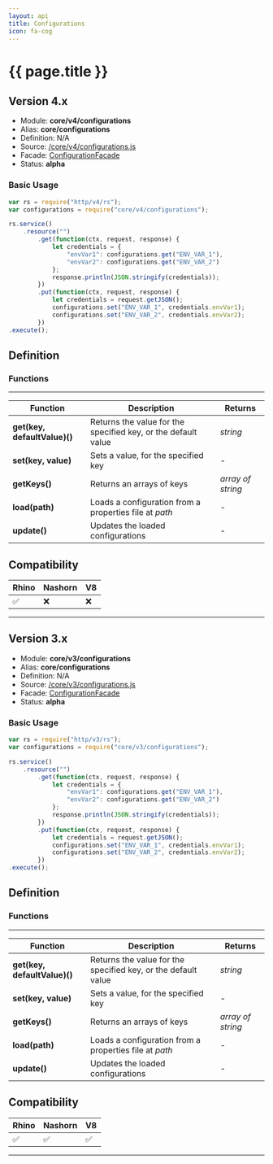 ```yaml
---
layout: api
title: Configurations
icon: fa-cog
---
```


{{ page.title }}
===

Version 4.x
---

- Module: **core/v4/configurations**
- Alias: **core/configurations**
- Definition: N/A
- Source: [/core/v4/configurations.js](https://github.com/dirigiblelabs/api-core/blob/master/core/v4/configurations.js)
- Facade: [ConfigurationFacade](https://github.com/eclipse/dirigible/blob/master/modules/commons/commons-config/src/main/java/org/eclipse/dirigible/commons/config/Configuration.java)
- Status: **alpha**

### Basic Usage

```javascript
var rs = require("http/v4/rs");
var configurations = require("core/v4/configurations");

rs.service()
    .resource("")
        .get(function(ctx, request, response) {
            let credentials = {
                "envVar1": configurations.get("ENV_VAR_1"),
                "envVar2": configurations.get("ENV_VAR_2")
            };
            response.println(JSON.stringify(credentials));
        })
        .put(function(ctx, request, response) {
            let credentials = request.getJSON();
            configurations.set("ENV_VAR_1", credentials.envVar1);
            configurations.set("ENV_VAR_2", credentials.envVar2);
        })
.execute();

```



Definition
---

### Functions

---

Function     | Description | Returns
------------ | ----------- | --------
**get(key, defaultValue)()** | Returns the value for the specified key, or the default value | *string*
**set(key, value)** | Sets a value, for the specified key | *-*
**getKeys()** | Returns an arrays of keys | *array of string*
**load(path)** | Loads a configuration from a properties file at *path* | *-* 
**update()** | Updates the loaded configurations | *-*


Compatibility
---

Rhino | Nashorn | V8
----- | ------- | --------
 ✅  | ❌  | ❌

---

Version 3.x
---

- Module: **core/v3/configurations**
- Alias: **core/configurations**
- Definition: N/A
- Source: [/core/v3/configurations.js](https://github.com/dirigiblelabs/api-core/blob/master/core/v3/configurations.js)
- Facade: [ConfigurationFacade](https://github.com/eclipse/dirigible/blob/master/modules/commons/commons-config/src/main/java/org/eclipse/dirigible/commons/config/Configuration.java)
- Status: **alpha**

### Basic Usage

```javascript
var rs = require("http/v3/rs");
var configurations = require("core/v3/configurations");

rs.service()
    .resource("")
        .get(function(ctx, request, response) {
            let credentials = {
                "envVar1": configurations.get("ENV_VAR_1"),
                "envVar2": configurations.get("ENV_VAR_2")
            };
            response.println(JSON.stringify(credentials));
        })
        .put(function(ctx, request, response) {
            let credentials = request.getJSON();
            configurations.set("ENV_VAR_1", credentials.envVar1);
            configurations.set("ENV_VAR_2", credentials.envVar2);
        })
.execute();

```



Definition
---

### Functions

---

Function     | Description | Returns
------------ | ----------- | --------
**get(key, defaultValue)()** | Returns the value for the specified key, or the default value | *string*
**set(key, value)** | Sets a value, for the specified key | *-*
**getKeys()** | Returns an arrays of keys | *array of string*
**load(path)** | Loads a configuration from a properties file at *path* | *-* 
**update()** | Updates the loaded configurations | *-*


Compatibility
---

Rhino | Nashorn | V8
----- | ------- | --------
 ✅  | ✅  | ✅

---
